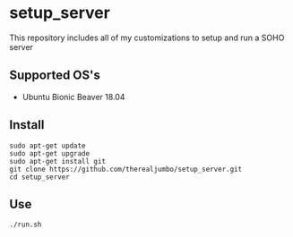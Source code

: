 # setup_server
This repository includes all of my customizations to setup and run a SOHO server

## Supported OS's
* Ubuntu Bionic Beaver 18.04

## Install
```
sudo apt-get update
sudo apt-get upgrade
sudo apt-get install git
git clone https://github.com/therealjumbo/setup_server.git
cd setup_server
```

## Use
```
./run.sh
```
